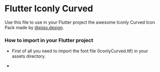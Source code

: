 # Flutter Iconly Curved
Use this file to use in your Flutter project the awesome Iconly Curved Icon Pack made by [@piqo.design](https://piqo.design/).

### How to import in your Flutter project
* First of all you need to import the font file (IconlyCurved.ttf) in your assets directory.

* 
